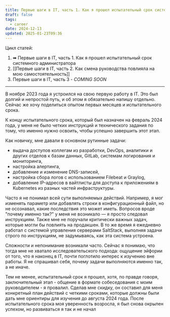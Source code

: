 ```yaml
---
title: Первые шаги в IT, часть 1. Как я прошел испытательный срок системного администратора
draft: false
tags:
  - career
date: 2024-12-13
updated: 2025-01-23T09:36
---
```

Цикл статей:
1. ➡ Первые шаги в IT, часть 1. Как я прошел испытательный срок системного администратора
2. [[Первые шаги в IT, часть 2. Как смена руководства повлияла на мою самостоятельность]]
3. Первые шаги в IT, часть 3 - *COMING SOON*

----

В ноябре 2023 года я устроился на свою первую работу в IT. Это был долгий и непростой путь, и об этом я обязательно напишу отдельно. Сейчас же хочу поделиться опытом первых месяцев и испытательного срока.

К концу испытательного срока, который был назначен на февраль 2024 года, у меня не было четких инструкций и технического задания по тому, что именно нужно освоить, чтобы успешно завершить этот этап.

Как новичку, мне давали в основном рутинные задачи:

- выдача доступов коллегам из разработки, DevOps, аналитики и других отделов к базам данных, GitLab, системам логирования и мониторинга,
- настройка алертинга,
- добавление и изменение DNS-записей,
- настройка сбора логов с использованием Filebeat и Graylog,
- добавление IP-адресов в вайтлисты для доступа к приложениям в Kubernetes из разных частей инфраструктуры.

Часто я не понимал всей сути выполняемых действий. Например, я мог изменять параметр или добавлять строки в конфигурационный файл, но не осознавал, какие последствия это может иметь. Вопросов вроде "почему именно так?" у меня не возникало — я просто следовал инструкциям. Также мне не поручали критически важных задач, которые могли бы повлиять на продакшен. В то же время я ежедневно работал с системой управления серверами SaltStack, выполняя задачи строго по инструкциям, не задумываясь, как эта система устроена.

Сложности и непонимание возникали часто. Сейчас я понимаю, что тогда мне не хватало исследовательского подхода: ощущение эйфории от того, что я наконец в IT, почти поглотило интерес к изучению вне работы. Я не спрашивал себя, почему задачи выполняются именно так, а не иначе.

Тем не менее, испытательный срок я прошел, хотя, по правде говоря, заключительный этап - общение в формате собеседования с моим руководителем - я провалил. Сделав мне скидку, он составил для меня конкретный план действий с четкими сроками, которые должны были дать мне ориентиры для изучения до августа 2024 года. После испытательного срока моя уверенность возросла, я был снова окрылен успехом, но развиваться я так и не начал